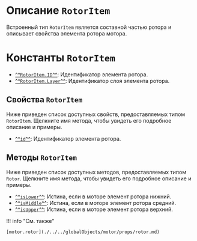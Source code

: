 # Описание `RotorItem`
Встроенный тип `RotorItem` является составной частью ротора и описывает свойства элемента ротора мотора.

# Константы `RotorItem`

- [^^`RotorItem.ID`^^](./constants/ID.md): Идентификатор элемента ротора.
- [^^`RotorItem.Layer`^^](./constants/Layer.md): Идентификатор слоя элемента ротора.

## Свойства `RotorItem`
Ниже приведен список доступных свойств, предоставляемых типом `RotorItem`. Щелкните имя метода, чтобы увидеть его подробное описание и примеры.

- [^^`id`^^](./props/id.md): Идентификатор элемента ротора.

## Методы `RotorItem`
Ниже приведен список доступных методов, предоставляемых типом `Rotor`. Щелкните имя метода, чтобы увидеть его подробное описание и примеры.

- [^^`isLower`^^](./methods/isLower.md): Истина, если в моторе элемент ротора нижний.
- [^^`isMiddle`^^](./methods/isMiddle.md):  Истина, если в моторе элемент ротора средний.
- [^^`isUpper`^^](./methods/isUpper.md):  Истина, если в моторе элемент ротора верхний.

!!! info "См. также"

    [motor.rotor](./../../globalObjects/motor/props/rotor.md)
